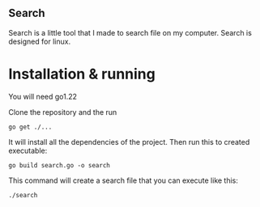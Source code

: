 ## Search

Search is a little tool that I made to search file on my computer. Search is designed for linux.

# Installation & running

You will need go1.22

Clone the repository and the run
````
go get ./...
````
It will install all the dependencies of the project.
Then run this to created executable:
````
go build search.go -o search
````
This command will create a search file that you can execute like this:
````
./search
````
